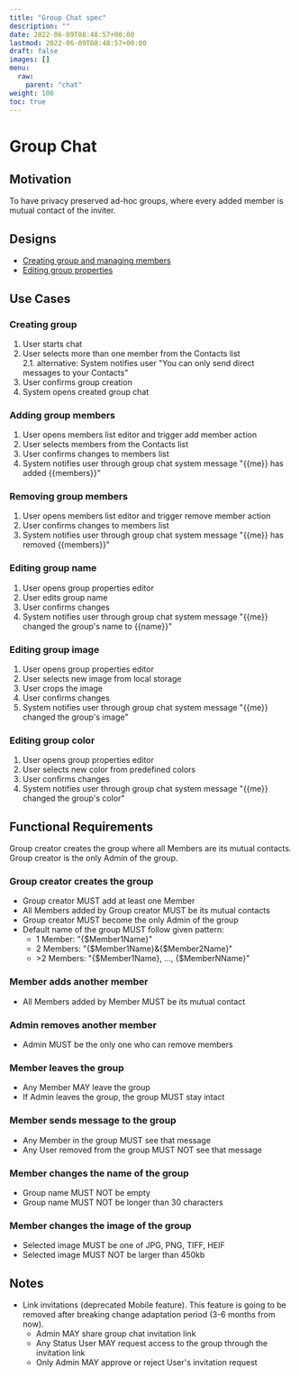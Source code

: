 ```yaml
---
title: "Group Chat spec"
description: ""
date: 2022-06-09T08:48:57+00:00
lastmod: 2022-06-09T08:48:57+00:00
draft: false
images: []
menu:
  raw:
    parent: "chat"
weight: 100
toc: true
---
```


# Group Chat

## Motivation

To have privacy preserved ad-hoc groups, where every added member is mutual contact of the inviter.

## Designs

* [Creating group and managing members](https://www.figma.com/file/17fc13UBFvInrLgNUKJJg5/Kuba%E2%8E%9CDesktop?node-id=1875%3A214228)
* [Editing group properties](https://www.figma.com/file/17fc13UBFvInrLgNUKJJg5/Kuba%E2%8E%9CDesktop?node-id=1875%3A214232)

## Use Cases

### Creating group
1. User starts chat
2. User selects more than one member from the Contacts list  
  2.1. alternative: System notifies user "You can only send direct messages to your Contacts"
3. User confirms group creation
4. System opens created group chat

### Adding group members
1. User opens members list editor and trigger add member action
2. User selects members from the Contacts list
3. User confirms changes to members list
4. System notifies user through group chat system message "{{me}} has added {{members}}"

### Removing group members
1. User opens members list editor and trigger remove member action
2. User confirms changes to members list
4. System notifies user through group chat system message "{{me}} has removed {{members}}"

### Editing group name
1. User opens group properties editor
2. User edits group name
3. User confirms changes
4. System notifies user through group chat system message "{{me}} changed the group's name to {{name}}"

### Editing group image
1. User opens group properties editor
2. User selects new image from local storage
3. User crops the image
4. User confirms changes
5. System notifies user through group chat system message "{{me}} changed the group's image"

### Editing group color
1. User opens group properties editor
2. User selects new color from predefined colors
3. User confirms changes
4. System notifies user through group chat system message "{{me}} changed the group's color"

## Functional Requirements

Group creator creates the group where all Members are its mutual contacts. Group creator is the only Admin of the group.

### Group creator creates the group
- Group creator MUST add at least one Member
- All Members added by Group creator MUST be its mutual contacts
- Group creator MUST become the only Admin of the group
- Default name of the group MUST follow given pattern:
   - 1 Member: "{$Member1Name}"
   - 2 Members: "{$Member1Name}&{$Member2Name}"
   - \>2 Members: "{$Member1Name}, ..., {$MemberNName}"

### Member adds another member
- All Members added by Member MUST be its mutual contact

### Admin removes another member
- Admin MUST be the only one who can remove members

### Member leaves the group
- Any Member MAY leave the group
- If Admin leaves the group, the group MUST stay intact

### Member sends message to the group
- Any Member in the group MUST see that message
- Any User removed from the group MUST NOT see that message

### Member changes the name of the group
- Group name MUST NOT be empty
- Group name MUST NOT be longer than 30 characters

### Member changes the image of the group
- Selected image MUST be one of JPG, PNG, TIFF, HEIF
- Selected image MUST NOT be larger than 450kb

## Notes

 * Link invitations (deprecated Mobile feature). This feature is going to be removed after breaking change adaptation period (3-6 months from now).
    * Admin MAY share group chat invitation link
    * Any Status User MAY request access to the group through the invitation link
    * Only Admin MAY approve or reject User's invitation request

